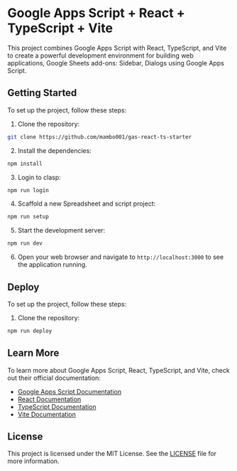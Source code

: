 # Google Apps Script + React + TypeScript + Vite

This project combines Google Apps Script with React, TypeScript, and Vite to create a powerful development environment for building web applications, Google Sheets add-ons: Sidebar, Dialogs using Google Apps Script.

## Getting Started

To set up the project, follow these steps:

1. Clone the repository:

```bash
git clone https://github.com/mambo001/gas-react-ts-starter
```

2. Install the dependencies:

```bash
npm install
```

3. Login to clasp:

```bash
npm run login
```

4. Scaffold a new Spreadsheet and script project:

```bash
npm run setup
```

5. Start the development server:

```bash
npm run dev
```

6. Open your web browser and navigate to `http://localhost:3000` to see the application running.

## Deploy

To set up the project, follow these steps:

1. Clone the repository:

```bash
npm run deploy
```

## Learn More

To learn more about Google Apps Script, React, TypeScript, and Vite, check out their official documentation:

- [Google Apps Script Documentation](https://developers.google.com/apps-script)
- [React Documentation](https://reactjs.org/docs)
- [TypeScript Documentation](https://www.typescriptlang.org/docs)
- [Vite Documentation](https://vitejs.dev/guide)

## License

This project is licensed under the MIT License. See the [LICENSE](./LICENSE) file for more information.
